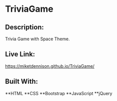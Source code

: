 # TriviaGame  
## Description:  
Trivia Game with Space Theme.

## Live Link:  
https://miketdennison.github.io/TriviaGame/

## Built With:
**HTML
**CSS
**Bootstrap
**JavaScript
**jQuery

